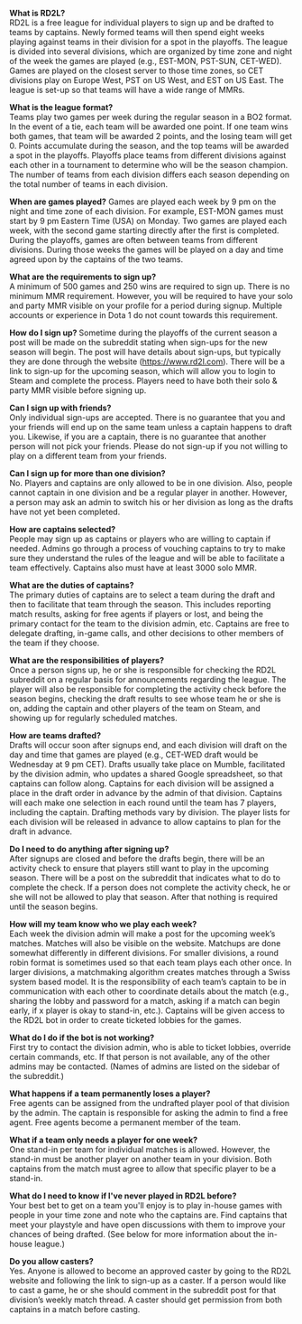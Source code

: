 <b>What is RD2L?</b>  
RD2L is a free league for individual players to sign up and be drafted to teams by captains. Newly formed teams will then spend eight weeks playing against teams in their division for a spot in the playoffs. The league is divided into several divisions, which are organized by time zone and night of the week the games are played (e.g., EST-MON, PST-SUN, CET-WED). Games are played on the closest server to those time zones, so CET divisions play on Europe West, PST on US West, and EST on US East. The league is set-up so that teams will have a wide range of MMRs.
 
<b>What is the league format?</b>  
Teams play two games per week during the regular season in a BO2 format. In the event of a tie, each team will be awarded one point. If one team wins both games, that team will be awarded 2 points, and the losing team will get 0. Points accumulate during the season, and the top teams will be awarded a spot in the playoffs. Playoffs place teams from different divisions against each other in a tournament to determine who will be the season champion. The number of teams from each division differs each season depending on the total number of teams in each division.
 
<b>When are games played?</b>
Games are played each week by 9 pm on the night and time zone of each division. For example, EST-MON games must start by 9 pm Eastern Time (USA) on Monday. Two games are played each week, with the second game starting directly after the first is completed. During the playoffs, games are often between teams from different divisions. During those weeks the games will be played on a day and time agreed upon by the captains of the two teams.
 
<b>What are the requirements to sign up?</b>  
A minimum of 500 games and 250 wins are required to sign up. There is no minimum MMR requirement. However, you will be required to have your solo and party MMR visible on your profile for a period during signup. Multiple accounts or experience in Dota 1 do not count towards this requirement.
 
<b>How do I sign up?  </b>
Sometime during the playoffs of the current season a post will be made on the subreddit stating when sign-ups for the new season will begin. The post will have details about sign-ups, but typically they are done through the website (https://www.rd2l.com). There will be a link to sign-up for the upcoming season, which will allow you to login to Steam and complete the process. Players need to have both their solo & party MMR visible before signing up.
 
<b>Can I sign up with friends?</b>  
Only individual sign-ups are accepted. There is no guarantee that you and your friends will end up on the same team unless a captain happens to draft you. Likewise, if you are a captain, there is no guarantee that another person will not pick your friends. Please do not sign-up if you not willing to play on a different team from your friends.
 
<b>Can I sign up for more than one division?</b>  
No. Players and captains are only allowed to be in one division. Also, people cannot captain in one division and be a regular player in another. However, a person may ask an admin to switch his or her division as long as the drafts have not yet been completed.

<b>How are captains selected?</b>  
People may sign up as captains or players who are willing to captain if needed. Admins go through a process of vouching captains to try to make sure they understand the rules of the league and will be able to facilitate a team effectively. Captains also must have at least 3000 solo MMR.
 
<b>What are the duties of captains?</b>   
The primary duties of captains are to select a team during the draft and then to facilitate that team through the season. This includes reporting match results, asking for free agents if players or lost, and being the primary contact for the team to the division admin, etc. Captains are free to delegate drafting, in-game calls, and other decisions to other members of the team if they choose.
 
<b>What are the responsibilities of players?</b>    
Once a person signs up, he or she is responsible for checking the RD2L subreddit on a regular basis for announcements regarding the league. The player will also be responsible for completing the activity check before the season begins, checking the draft results to see whose team he or she is on, adding the captain and other players of the team on Steam, and showing up for regularly scheduled matches.
 
<b>How are teams drafted?</b>  
Drafts will occur soon after signups end, and each division will draft on the day and time that games are played (e.g., CET-WED draft would be Wednesday at 9 pm CET). Drafts usually take place on Mumble, facilitated by the division admin, who updates a shared Google spreadsheet, so that captains can follow along. Captains for each division will be assigned a place in the draft order in advance by the admin of that division. Captains will each make one selection in each round until the team has 7 players, including the captain. Drafting methods vary by division. The player lists for each division will be released in advance to allow captains to plan for the draft in advance.
 
<b>Do I need to do anything after signing up?</b>  
After signups are closed and before the drafts begin, there will be an activity check to ensure that players still want to play in the upcoming season. There will be a post on the subreddit that indicates what to do to complete the check. If a person does not complete the activity check, he or she will not be allowed to play that season. After that nothing is required until the season begins.
 
<b>How will my team know who we play each week?</b>  
Each week the division admin will make a post for the upcoming week’s matches. Matches will also be visible on the website. Matchups are done somewhat differently in different divisions. For smaller divisions, a round robin format is sometimes used so that each team plays each other once. In larger divisions, a matchmaking algorithm creates matches through a Swiss system based model. It is the responsibility of each team’s captain to be in communication with each other to coordinate details about the match (e.g., sharing the lobby and password for a match, asking if a match can begin early, if x player is okay to stand-in, etc.). Captains will be given access to the RD2L bot in order to create ticketed lobbies for the games.
 
<b>What do I do if the bot is not working?</b>  
First try to contact the division admin, who is able to ticket lobbies, override certain commands, etc. If that person is not available, any of the other admins may be contacted. (Names of admins are listed on the sidebar of the subreddit.)
 
<b>What happens if a team permanently loses a player?</b>   
Free agents can be assigned from the undrafted player pool of that division by the admin. The captain is responsible for asking the admin to find a free agent. Free agents become a permanent member of the team.
 
<b>What if a team only needs a player for one week?</b>   
One stand-in per team for individual matches is allowed. However, the stand-in must be another player on another team in your division. Both captains from the match must agree to allow that specific player to be a stand-in.
 
<b>What do I need to know if I've never played in RD2L before?</b>   
Your best bet to get on a team you'll enjoy is to play in-house games with people in your time zone and note who the captains are. Find captains that meet your playstyle and have open discussions with them to improve your chances of being drafted. (See below for more information about the in-house league.)
 
<b>Do you allow casters?</b>   
Yes. Anyone is allowed to become an approved caster by going to the RD2L website and following the link to sign-up as a caster. If a person would like to cast a game, he or she should comment in the subreddit post for that division’s weekly match thread. A caster should get permission from both captains in a match before casting.
